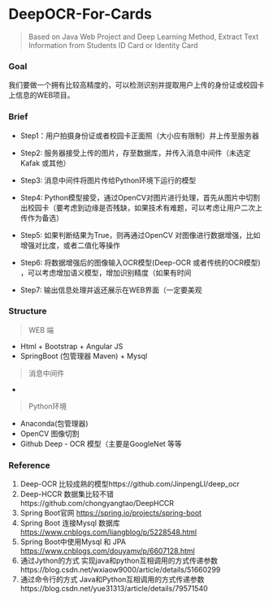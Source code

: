 # DeepOCR-For-Cards
> Based on Java Web Project and Deep Learning Method, Extract Text Information from Students ID Card or  Identity Card 

### Goal

我们要做一个拥有比较高精度的，可以检测识别并提取用户上传的身份证或校园卡上信息的WEB项目。

### Brief

- Step1：用户拍摄身份证或者校园卡正面照（大小应有限制）并上传至服务器

- Step2:   服务器接受上传的图片，存至数据库，并传入消息中间件（未选定 Kafak 或其他）

- Step3:   消息中间件将图片传给Python环境下运行的模型

- Step4:   Python模型接受，通过OpenCV对图片进行处理，首先从图片中切割出校园卡（要考虑到边缘是否残缺，如果技术有难题，可以考虑让用户二次上传作为备选）

- Step5:   如果判断结果为True，则再通过OpenCV 对图像进行数据增强，比如增强对比度，或者二值化等操作

- Step6:   将数据增强后的图像输入OCR模型(Deep-OCR 或者传统的OCR模型) ，可以考虑增加语义模型，增加识别精度（如果有时间
- Step7:   输出信息处理并返还展示在WEB界面（一定要美观

### Structure

> WEB 端

- Html + Bootstrap + Angular JS
- SpringBoot (包管理器 Maven) + Mysql

> 消息中间件

- 

> Python环境

- Anaconda(包管理器)
- OpenCV 图像切割
- Github Deep - OCR 模型（主要是GoogleNet 等等

### Reference

1. Deep-OCR 比较成熟的模型https://github.com/JinpengLI/deep_ocr
2. Deep-HCCR 数据集比较不错https://github.com/chongyangtao/DeepHCCR
3. Spring Boot官网 https://spring.io/projects/spring-boot 
4. Spring Boot 连接Mysql 数据库 https://www.cnblogs.com/liangblog/p/5228548.html
5.  Spring Boot中使用Mysql 和 JPA https://www.cnblogs.com/douyamv/p/6607128.html
6. 通过Jython的方式 实现java和python互相调用的方式传递参数https://blog.csdn.net/wxiaow9000/article/details/51660299
7. 通过命令行的方式 Java和Python互相调用的方式传递参数https://blog.csdn.net/yue31313/article/details/79571540